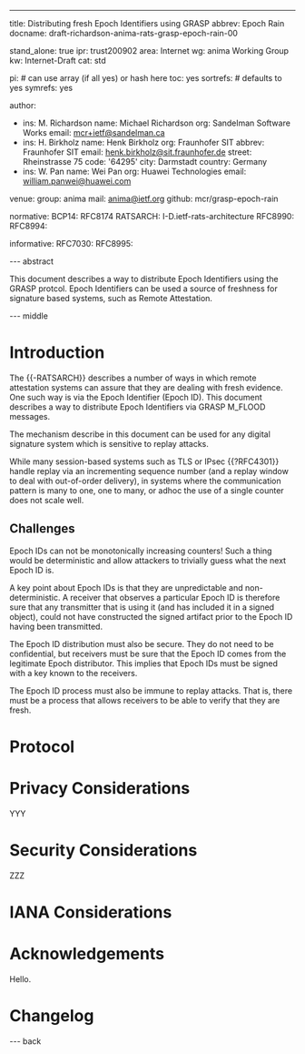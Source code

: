 ---
title: Distributing fresh Epoch Identifiers using GRASP
abbrev: Epoch Rain
docname: draft-richardson-anima-rats-grasp-epoch-rain-00

stand_alone: true
ipr: trust200902
area: Internet
wg: anima Working Group
kw: Internet-Draft
cat: std

pi:    # can use array (if all yes) or hash here
  toc: yes
  sortrefs:   # defaults to yes
  symrefs: yes

author:

- ins: M. Richardson
  name: Michael Richardson
  org: Sandelman Software Works
  email: mcr+ietf@sandelman.ca
- ins: H. Birkholz
  name: Henk Birkholz
  org: Fraunhofer SIT
  abbrev: Fraunhofer SIT
  email: henk.birkholz@sit.fraunhofer.de
  street: Rheinstrasse 75
  code: '64295'
  city: Darmstadt
  country: Germany
- ins: W. Pan
  name: Wei Pan
  org: Huawei Technologies
  email: william.panwei@huawei.com

venue:
  group: anima
  mail: anima@ietf.org
  github: mcr/grasp-epoch-rain

normative:
  BCP14: RFC8174
  RATSARCH: I-D.ietf-rats-architecture
  RFC8990:
  RFC8994:

informative:
  RFC7030:
  RFC8995:

--- abstract

This document describes a way to distribute Epoch Identifiers using the GRASP protcol.
Epoch Identifiers can be used a source of freshness for signature based systems, such as Remote Attestation.

--- middle

# Introduction

The {{-RATSARCH}} describes a number of ways in which remote attestation systems can assure that they are dealing with fresh evidence.
One such way is via the Epoch Identifier (Epoch ID).
This document describes a way to distribute Epoch Identifiers via GRASP M_FLOOD messages.

The mechanism describe in this document can be used for any digital signature system which is sensitive to replay attacks.

While many session-based systems such as TLS or IPsec {{?RFC4301}} handle replay via an incrementing sequence number (and a replay window to deal with out-of-order delivery), in systems where the communication pattern is many to one, one to many, or adhoc the use of a single counter does not scale well.

## Challenges

Epoch IDs can not be monotonically increasing counters!
Such a thing would be deterministic and allow attackers to trivially guess what the next Epoch ID is.

A key point about Epoch IDs is that they are unpredictable and non-deterministic.
A receiver that observes a particular Epoch ID is therefore sure that any transmitter that is using it (and has included it in a signed object), could not have constructed the signed artifact prior to the Epoch ID having been transmitted.

The Epoch ID distribution must also be secure.
They do not need to be confidential, but receivers must be sure that the Epoch ID comes from the legitimate Epoch distributor.
This implies that Epoch IDs must be signed with a key known to the receivers.

The Epoch ID process must also be immune to replay attacks.
That is, there must be a process that allows receivers to be able to verify that they are fresh.

# Protocol



# Privacy Considerations

YYY

# Security Considerations

ZZZ

# IANA Considerations

# Acknowledgements

Hello.

# Changelog


--- back


